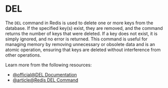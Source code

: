 # DEL

The `DEL` command in Redis is used to delete one or more keys from the database. If the specified key(s) exist, they are removed, and the command returns the number of keys that were deleted. If a key does not exist, it is simply ignored, and no error is returned. This command is useful for managing memory by removing unnecessary or obsolete data and is an atomic operation, ensuring that keys are deleted without interference from other operations.

Learn more from the following resources:

- [@official@DEL Documentation](https://redis.io/docs/latest/commands/del/)
- [@article@Redis DEL Command](https://www.tutorialspoint.com/redis/keys_del.htm)